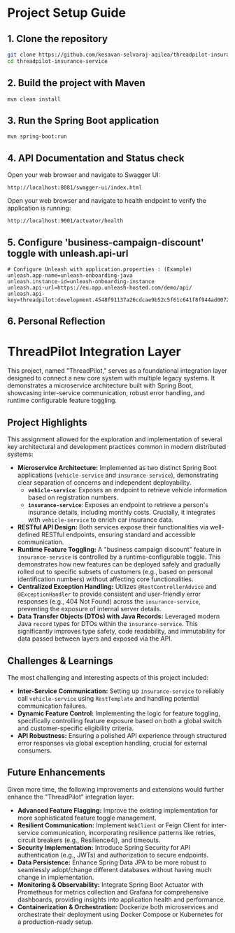 # Project Setup Guide

## 1\. Clone the repository

```sh
git clone https://github.com/kesavan-selvaraj-aqilea/threadpilot-insurance-service.git
cd threadpilot-insurance-service
```
## 2\. Build the project with Maven
```
mvn clean install
```
## 3\. Run the Spring Boot application
```
mvn spring-boot:run
```

## 4\. API Documentation and Status check
Open your web browser and navigate to Swagger UI:
```
http://localhost:8081/swagger-ui/index.html
```

Open your web browser and navigate to health endpoint to verify the application is running:

```
http://localhost:9001/actuator/health
```
## 5\. Configure 'business-campaign-discount' toggle with unleash.api-url

```properties
# Configure Unleash with application.properties : (Example)
unleash.app-name=unleash-onboarding-java
unleash.instance-id=unleash-onboarding-instance
unleash.api-url=https://eu.app.unleash-hosted.com/demo/api/
unleash.api-key=threadpilot:development.4548f91137a26cdcae9b52c5f61c641f8f944ad0072d7860d34d56a8
```

## 6\. Personal Reflection

# ThreadPilot Integration Layer

This project, named "ThreadPilot," serves as a foundational integration layer designed to connect a new core system with multiple legacy systems. It demonstrates a microservice architecture built with Spring Boot, showcasing inter-service communication, robust error handling, and runtime configurable feature toggling.

## Project Highlights

This assignment allowed for the exploration and implementation of several key architectural and development practices common in modern distributed systems:

* **Microservice Architecture:** Implemented as two distinct Spring Boot applications (`vehicle-service` and `insurance-service`), demonstrating clear separation of concerns and independent deployability.
    * **`vehicle-service`**: Exposes an endpoint to retrieve vehicle information based on registration numbers.
    * **`insurance-service`**: Exposes an endpoint to retrieve a person's insurance details, including monthly costs. Crucially, it integrates with `vehicle-service` to enrich car insurance data.
* **RESTful API Design:** Both services expose their functionalities via well-defined RESTful endpoints, ensuring standard and accessible communication.
* **Runtime Feature Toggling:** A "business campaign discount" feature in `insurance-service` is controlled by a runtime-configurable toggle. This demonstrates how new features can be deployed safely and gradually rolled out to specific subsets of customers (e.g., based on personal identification numbers) without affecting core functionalities.
* **Centralized Exception Handling:** Utilizes `@RestControllerAdvice` and `@ExceptionHandler` to provide consistent and user-friendly error responses (e.g., 404 Not Found) across the `insurance-service`, preventing the exposure of internal server details.
* **Data Transfer Objects (DTOs) with Java Records:** Leveraged modern Java `record` types for DTOs within the `insurance-service`. This significantly improves type safety, code readability, and immutability for data passed between layers and exposed via the API.

## Challenges & Learnings

The most challenging and interesting aspects of this project included:

* **Inter-Service Communication:** Setting up `insurance-service` to reliably call `vehicle-service` using `RestTemplate` and handling potential communication failures.
* **Dynamic Feature Control:** Implementing the logic for feature toggling, specifically controlling feature exposure based on both a global switch and customer-specific eligibility criteria.  
* **API Robustness:** Ensuring a polished API experience through structured error responses via global exception handling, crucial for external consumers.

## Future Enhancements

Given more time, the following improvements and extensions would further enhance the "ThreadPilot" integration layer:

* **Advanced Feature Flagging:** Improve the existing implementation for more sophisticated feature toggle management.
* **Resilient Communication:** Implement `WebClient` or Feign Client for inter-service communication, incorporating resilience patterns like retries, circuit breakers (e.g., Resilience4j), and timeouts.
* **Security Implementation:** Introduce Spring Security for API authentication (e.g., JWTs) and authorization to secure endpoints.
* **Data Persistence:** Enhance Spring Data JPA to be more robust to seamlessly adopt/change different databases without having much change in implementation.
* **Monitoring & Observability:** Integrate Spring Boot Actuator with Prometheus for metrics collection and Grafana for comprehensive dashboards, providing insights into application health and performance.
* **Containerization & Orchestration:** Dockerize both microservices and orchestrate their deployment using Docker Compose or Kubernetes for a production-ready setup.

